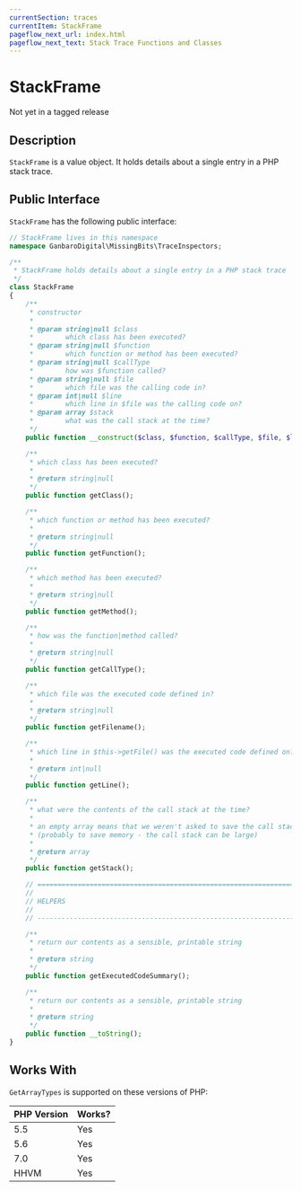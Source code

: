 ```yaml
---
currentSection: traces
currentItem: StackFrame
pageflow_next_url: index.html
pageflow_next_text: Stack Trace Functions and Classes
---
```


# StackFrame

<div class="callout warning">
Not yet in a tagged release
</div>

## Description

`StackFrame` is a value object. It holds details about a single entry in a PHP stack trace.

## Public Interface

`StackFrame` has the following public interface:

```php
// StackFrame lives in this namespace
namespace GanbaroDigital\MissingBits\TraceInspectors;

/**
 * StackFrame holds details about a single entry in a PHP stack trace
 */
class StackFrame
{
    /**
     * constructor
     *
     * @param string|null $class
     *        which class has been executed?
     * @param string|null $function
     *        which function or method has been executed?
     * @param string|null $callType
     *        how was $function called?
     * @param string|null $file
     *        which file was the calling code in?
     * @param int|null $line
     *        which line in $file was the calling code on?
     * @param array $stack
     *        what was the call stack at the time?
     */
    public function __construct($class, $function, $callType, $file, $line, $stack = []);

    /**
     * which class has been executed?
     *
     * @return string|null
     */
    public function getClass();

    /**
     * which function or method has been executed?
     *
     * @return string|null
     */
    public function getFunction();

    /**
     * which method has been executed?
     *
     * @return string|null
     */
    public function getMethod();

    /**
     * how was the function|method called?
     *
     * @return string|null
     */
    public function getCallType();

    /**
     * which file was the executed code defined in?
     *
     * @return string|null
     */
    public function getFilename();

    /**
     * which line in $this->getFile() was the executed code defined on?
     *
     * @return int|null
     */
    public function getLine();

    /**
     * what were the contents of the call stack at the time?
     *
     * an empty array means that we weren't asked to save the call stack
     * (probably to save memory - the call stack can be large)
     *
     * @return array
     */
    public function getStack();

    // =========================================================================
    //
    // HELPERS
    //
    // -------------------------------------------------------------------------

    /**
     * return our contents as a sensible, printable string
     *
     * @return string
     */
    public function getExecutedCodeSummary();

    /**
     * return our contents as a sensible, printable string
     *
     * @return string
     */
    public function __toString();
}
```

## Works With

`GetArrayTypes` is supported on these versions of PHP:

PHP Version | Works?
------------|-------
5.5 | Yes
5.6 | Yes
7.0 | Yes
HHVM | Yes

